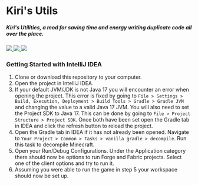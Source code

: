 <h1>Kiri's Utils</h1>
<h5>Kiri's Utilities, a mod for saving time and energy writing duplicate code all over the place.</h5>

<p>
<a href="https://discord.tophatcat.dev">
    <img src="https://img.shields.io/badge/Discord-CattusMods-brightgreen.svg?style=flat&logo=Discord"/>
</a>

<a href="https://tophatcat.dev/">
    <img src="https://img.shields.io/badge/Website-tophatcat.dev-brightgreen.svg?style=flat"/>
</a>

<a href="https://github.com/kiris-mods/kiris-utils/commits/dev">
    <img src="https://img.shields.io/github/last-commit/kiris-mods/kiris-utils.svg">
</a>
</p>

### Getting Started with IntelliJ IDEA

1. Clone or download this repository to your computer.
2. Open the project in IntelliJ IDEA.
3. If your default JVM/JDK is not Java 17 you will encounter an error when opening the project. This error is fixed by going to `File > Settings > Build, Execution, Deployment > Build Tools > Gradle > Gradle JVM`
and changing the value to a valid Java 17 JVM. You will also need to set the Project SDK to Java 17. This can be done by going to `File > Project Structure > Project SDK`.
Once both have been set open the Gradle tab in IDEA and click the refresh button to reload the project. 
4. Open the Gradle tab in IDEA if it has not already been opened. Navigate to `Your Project > Common > Tasks > vanilla gradle > decompile`. Run this task to decompile Minecraft. 
5. Open your Run/Debug Configurations. Under the Application category there should now be options to run Forge and Fabric projects. Select one of the client options and try to run it. 
6. Assuming you were able to run the game in step 5 your workspace should now be set up.
